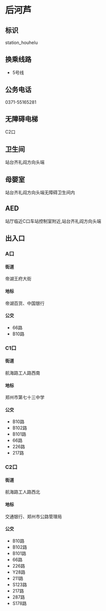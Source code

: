 # 后河芦

## 标识

station_houhelu

## 换乘线路

- 5号线

## 公务电话

0371-55165281

## 无障碍电梯

C2口

## 卫生间

站台齐礼阎方向头端

## 母婴室

站台齐礼阎方向头端无障碍卫生间内

## AED

站厅临近C口车站控制室附近,站台齐礼阎方向头端

## 出入口

### A口

#### 街道

帝湖王府大街

#### 地标

帝湖百货、中国银行

#### 公交

- 66路
- B10路

### C1口

#### 街道

航海路工人路西南

#### 地标

郑州市第七十三中学

#### 公交

- B10路
- B102路
- B101路
- 66路
- 226路
- 217路

### C2口

#### 街道

航海路工人路西北

#### 地标

交通银行、郑州市公路管理局

#### 公交

- B10路
- B102路
- B101路
- 66路
- 226路
- Y28路
- 211路
- S123路
- 217路
- 287路
- S178路

